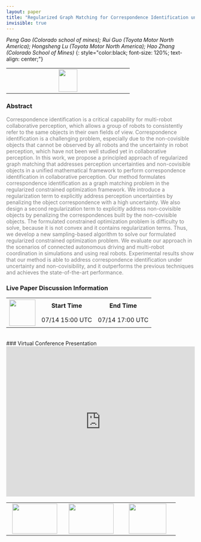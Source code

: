 ```yaml
---
layout: paper
title: "Regularized Graph Matching for Correspondence Identification under Uncertainty in Collaborative Perception"
invisible: true
---
```

*Peng Gao (Colorado school of mines); Rui Guo (Toyota Motor North America); Hongsheng Lu (Toyota Motor North America); Hao Zhang (Colorado School of Mines)*
{: style="color:black; font-size: 120%; text-align: center;"}

<table width="20%"> <tr>
<td style="width: 20%; text-align: center;"><a href="http://www.roboticsproceedings.org/rss16/p012.pdf"><img src="{{ site.baseurl }}/images/paper_link.png"
width = "50"  height = "60"/> </a> </td>

</tr></table>

### Abstract
<html><p style="color:gray; font-size: 100%; text-align: justified;">
Correspondence identification is a critical capability for multi-robot collaborative perception, which allows a group of robots to consistently refer to the same objects in their own fields of view. Correspondence identification is a challenging problem, especially due to the non-covisible objects that cannot be observed by all robots and the uncertainty in robot perception, which have not been well studied yet in collaborative perception. In this work, we propose a principled approach of regularized graph matching that addresses perception uncertainties and non-covisible objects in a unified mathematical framework to perform correspondence identification in collaborative perception. Our method formulates correspondence identification as a graph matching problem in the regularized constrained optimization framework. We introduce a regularization term to explicitly address perception uncertainties by penalizing the object correspondence with a high uncertainty. We also design a second  regularization term to explicitly address non-covisible objects by penalizing the correspondences built by the non-covisible objects. The formulated constrained optimization problem is difficulty to solve, because it is not convex and it contains regularization terms. Thus, we develop a new sampling-based algorithm to solve our formulated regularized constrained optimization problem. We evaluate our approach in the scenarios of connected autonomous driving and multi-robot coordination in simulations and using real robots. Experimental results show that our method is able to address correspondence identification under uncertainty and non-covisibility, and it outperforms the previous techniques and achieves the state-of-the-art performance.
</p></html>

### Live Paper Discussion Information
<html>
<table width="50%">
<tr> <th rowspan="2"><a href="https://pheedloop.com/rss2020/virtual/#session_YFZvHh"><img src="{{ site.baseurl }}/images/pheedloop_link.png" width = "70"  height = "70"/> </a> </th> <th> Start Time </th> <th> End Time </th> </tr>
<tr> <td> 07/14 15:00 UTC </td><td> 07/14 17:00 UTC </td></tr>
</table> <br> </html>
### Virtual Conference Presentation
<iframe width="100%" height="400" src="https://www.youtube.com/embed/VEmWswnETjc" frameborder="0" allow="accelerometer; autoplay; encrypted-media; gyroscope; picture-in-picture" allowfullscreen></iframe>

<table width="100%"><tr><td style="width: 30%; text-align: center;"><a href="{{ site.baseurl }}/program/papers/11"> <img src="{{ site.baseurl }}/images/previous_icon.png" width = "120"  height = "80"/> </a> </td>

<td style="width: 30%; text-align: center;"><a href="{{ site.baseurl }}/program/papers"> <img src="{{ site.baseurl }}/images/overview_icon.png" width = "120"  height = "80"/> </a> </td> 

<td style="width: 30%; text-align: center;"><a href="{{ site.baseurl }}/program/papers/13"> <img src="{{ site.baseurl }}/images/next_icon.png" width = "100"  height = "80"/> </a> </td> 

</tr></table>

